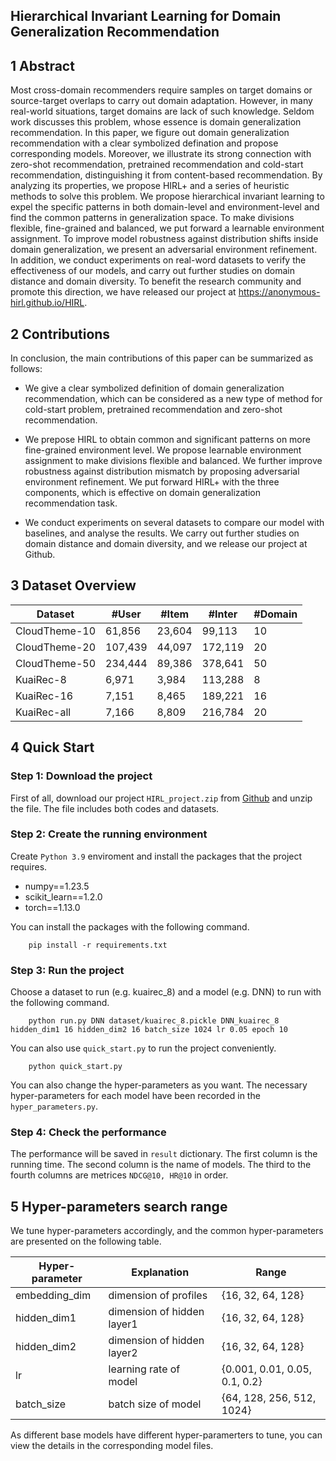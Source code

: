 ## Hierarchical Invariant Learning for Domain Generalization Recommendation

## 1 Abstract

Most cross-domain recommenders require samples on target domains or source-target overlaps to carry out domain adaptation. However, in many real-world situations, target domains are lack of such knowledge. Seldom work discusses this problem, whose essence is domain generalization recommendation. In this paper, we figure out domain generalization recommendation with a clear symbolized defination and propose corresponding models. Moreover, we illustrate its strong connection with zero-shot recommendation, pretrained recommendation and cold-start recommendation, distinguishing it from content-based recommendation. By analyzing its properties, we propose HIRL+ and a series of heuristic methods to solve this problem. We propose hierarchical invariant learning to expel the specific patterns in both domain-level and environment-level and find the common patterns in generalization space. To make divisions flexible, fine-grained and balanced, we put forward a learnable environment assignment. To improve model robustness against distribution shifts inside domain generalization, we present an adversarial environment refinement. In addition, we conduct experiments on real-word datasets to verify the effectiveness of our models, and carry out further studies on domain distance and domain diversity. To benefit the research community and promote this direction, we have released our project at https://anonymous-hirl.github.io/HIRL.

## 2 Contributions

In conclusion, the main contributions of this paper can be summarized as follows:

- We give a clear symbolized definition of domain generalization recommendation, which can be considered as a new type of method for cold-start problem, pretrained recommendation and zero-shot recommendation.

- We prepose HIRL to obtain common and significant patterns on more fine-grained environment level. We propose learnable environment assignment to make divisions flexible and balanced. We further improve robustness against distribution mismatch by proposing adversarial environment refinement. We put forward HIRL+ with the three components, which is effective on domain generalization recommendation task.

- We conduct experiments on several datasets to compare our model with baselines, and analyse the results. We carry out further studies on domain distance and domain diversity, and we release our project at Github.

## 3 Dataset Overview

| Dataset       | #User   | #Item  | #Inter  | #Domain |
| ------------- | ------- | ------ | ------- | ------- |
| CloudTheme-10 | 61,856  | 23,604 | 99,113  | 10      |
| CloudTheme-20 | 107,439 | 44,097 | 172,119 | 20      |
| CloudTheme-50 | 234,444 | 89,386 | 378,641 | 50      |
| KuaiRec-8     | 6,971   | 3,984  | 113,288 | 8       |
| KuaiRec-16    | 7,151   | 8,465  | 189,221 | 16      |
| KuaiRec-all   | 7,166   | 8,809  | 216,784 | 20      |



## 4 Quick Start

### Step 1: Download the project

First of all, download our project `HIRL_project.zip` from [Github](https://github.com/anonymous-hirl/HIRL/tree/main/project) and unzip the file. The file includes both codes and datasets.

### Step 2: Create the running environment

Create `Python 3.9` enviroment and install the packages that the project requires.
- numpy==1.23.5
- scikit_learn==1.2.0
- torch==1.13.0

You can install the packages with the following command.

```
    pip install -r requirements.txt
```

### Step 3: Run the project

Choose a dataset to run (e.g. kuairec_8) and a model (e.g. DNN) to run with the following command.

```
    python run.py DNN dataset/kuairec_8.pickle DNN_kuairec_8 hidden_dim1 16 hidden_dim2 16 batch_size 1024 lr 0.05 epoch 10 
```

You can also use `quick_start.py` to run the project conveniently.

```
    python quick_start.py
```

You can also change the hyper-parameters as you want. The necessary hyper-parameters for each model have been recorded in the `hyper_parameters.py`.

### Step 4: Check the performance

The performance will be saved in `result` dictionary. The first column is the running time. The second column is the name of models. The third to the fourth columns are metrices `NDCG@10, HR@10` in order.


## 5 Hyper-parameters search range

We tune hyper-parameters accordingly, and the common hyper-parameters are presented on the following table.

| Hyper-parameter     | Explanation | Range |
| ------------------- | ---------------------------------------------------- | ------------------- |
| embedding_dim   | dimension of profiles      | \{16, 32, 64, 128\}             |
| hidden_dim1     | dimension of hidden layer1 | \{16, 32, 64, 128\}             |
| hidden_dim2     | dimension of hidden layer2 | \{16, 32, 64, 128\}             |
| lr              | learning rate of model     | \{0.001, 0.01, 0.05, 0.1, 0.2\} |
| batch_size      | batch size of model        | \{64, 128, 256, 512, 1024\}     |

As different base models have different hyper-paramerters to tune, you can view the details in the corresponding model files.
